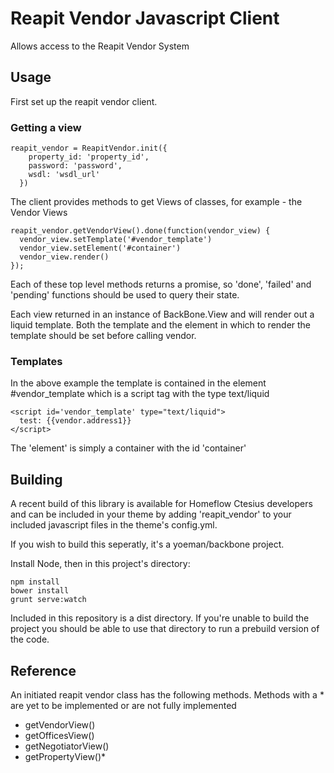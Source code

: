 # Reapit Vendor Javascript Client

Allows access to the Reapit Vendor System

## Usage

First set up the reapit vendor client.


### Getting a view
```
reapit_vendor = ReapitVendor.init({
    property_id: 'property_id',
    password: 'password',
    wsdl: 'wsdl_url'
  })
 ```

The client provides methods to get Views of classes, for example - the Vendor Views

```
reapit_vendor.getVendorView().done(function(vendor_view) {
  vendor_view.setTemplate('#vendor_template')
  vendor_view.setElement('#container')
  vendor_view.render()
});
```

Each of these top level methods returns a promise, so 'done', 'failed' and 'pending' functions
should be used to query their state.

Each view returned in an instance of BackBone.View and will render out a liquid template. Both the template and the element
in which to render the template should be set before calling vendor.

### Templates


In the above example the template is contained in the element #vendor_template which is a script tag with the type text/liquid

```
<script id='vendor_template' type="text/liquid">
  test: {{vendor.address1}}
</script>
```

The 'element' is simply a container with the id 'container'

## Building

A recent build of this library is available for Homeflow Ctesius developers and can be included in your theme
by adding 'reapit_vendor' to your included javascript files in the theme's config.yml.

If you wish to build this seperatly, it's a yoeman/backbone project.

Install Node, then in this project's directory:

```
npm install
bower install
grunt serve:watch
```

Included in this repository is a dist directory. If you're unable to build the project you should be able to use that directory to run a prebuild version of the code.

## Reference

An initiated reapit vendor class has the following methods. Methods with a * are yet to be implemented or are not fully implemented

- getVendorView()
- getOfficesView()
- getNegotiatorView()
- getPropertyView()*
